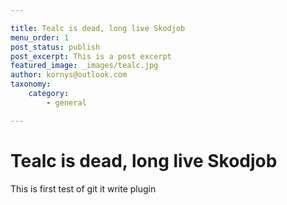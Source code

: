 ```yaml
---

title: Tealc is dead, long live Skodjob
menu_order: 1
post_status: publish
post_excerpt: This is a post excerpt
featured_image: _images/tealc.jpg
author: kornys@outlook.com
taxonomy:
    category:
        - general

---
```


# Tealc is dead, long live Skodjob
This is first test of git it write plugin